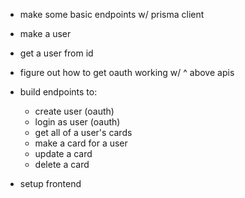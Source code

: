 - make some basic endpoints w/ prisma client

- make a user
- get a user from id

- figure out how to get oauth working w/ ^ above apis
- build endpoints to:
	- create user (oauth)
	- login as user (oauth)
	- get all of a user's cards
	- make a card for a user
	- update a card
	- delete a card

- setup frontend

